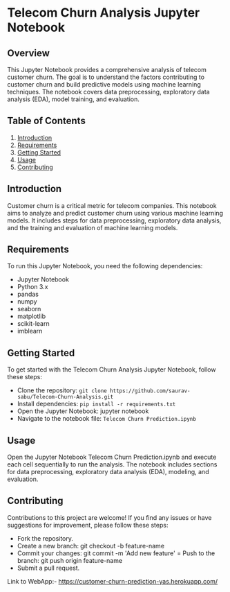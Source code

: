 # Telecom Churn Analysis Jupyter Notebook

## Overview

This Jupyter Notebook provides a comprehensive analysis of telecom customer churn. The goal is to understand the factors contributing to customer churn and build predictive models using machine learning techniques. The notebook covers data preprocessing, exploratory data analysis (EDA), model training, and evaluation.

## Table of Contents

1. [Introduction](#introduction)
2. [Requirements](#requirements)
3. [Getting Started](#gettingstarted)
4. [Usage](#usage)
5. [Contributing](#contributing)

## Introduction
Customer churn is a critical metric for telecom companies. This notebook aims to analyze and predict customer churn using various machine learning models. It includes steps for data preprocessing, exploratory data analysis, and the training and evaluation of machine learning models.

## Requirements

To run this Jupyter Notebook, you need the following dependencies:

- Jupyter Notebook
- Python 3.x
- pandas
- numpy
- seaborn
- matplotlib
- scikit-learn
- imblearn

## Getting Started
To get started with the Telecom Churn Analysis Jupyter Notebook, follow these steps:

- Clone the repository: `git clone https://github.com/saurav-sabu/Telecom-Churn-Analysis.git`
- Install dependencies: `pip install -r requirements.txt`
- Open the Jupyter Notebook: jupyter notebook
- Navigate to the notebook file: `Telecom Churn Prediction.ipynb`

## Usage
Open the Jupyter Notebook Telecom Churn Prediction.ipynb and execute each cell sequentially to run the analysis. The notebook includes sections for data preprocessing, exploratory data analysis (EDA), modeling, and evaluation.

## Contributing
Contributions to this project are welcome! If you find any issues or have suggestions for improvement, please follow these steps:

- Fork the repository.
- Create a new branch: git checkout -b feature-name
- Commit your changes: git commit -m 'Add new feature'
= Push to the branch: git push origin feature-name
- Submit a pull request.


Link to WebApp:- https://customer-churn-prediction-yas.herokuapp.com/

